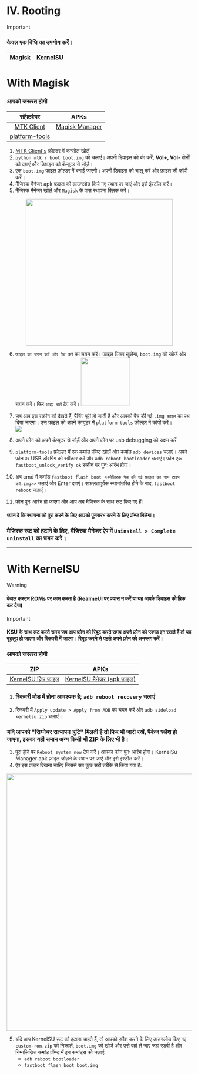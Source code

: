 # IV. Rooting

> [!IMPORTANT]
>
> ### केवल एक विधि का उपयोग करें।
>
> | [Magisk](#with-magisk) | [KernelSU](#with-kernelsu) |
> | :--------------------: | :------------------------: |

# With Magisk
### आपको जरूरत होगी

| सॉफ़्टवेयर | APKs |
| :------: | :--: |
| [MTK Client](https://github.com/bkerler/mtkclient/archive/refs/heads/main.zip) | [Magisk Manager](https://github.com/topjohnwu/Magisk/releases/tag/v27.0) |
| [platform-tools](https://dl.google.com/android/repository/platform-tools-latest-windows.zip) | |

1. [MTK Client's](https://github.com/bkerler/mtkclient/archive/refs/heads/main.zip) फ़ोल्डर में कन्सोल खोलें
2. `python mtk r boot boot.img` को चलाएं। अपनी डिवाइस को बंद करें, **Vol+, Vol-** दोनों को दबाएं और डिवाइस को कंप्यूटर से जोड़ें।
3. एक `boot.img` फ़ाइल फ़ोल्डर में बनाई जाएगी। अपनी डिवाइस को चालू करें और फ़ाइल की कॉपी करें।
4. मैजिस्क मैनेजर apk फ़ाइल को डाउनलोड किये गए स्थान पर जाएं और इसे इंस्टॉल करें।
5. मैजिस्क मैनेजर खोलें और `Magisk` के पास स्थापना क्लिक करें।
<p align="center"><img src="https://i.imgur.com/CAbHxPv.png" width=400></p>

6. `फ़ाइल का चयन करें और पैच करें` का चयन करें। फ़ाइल पिकर खुलेगा, `boot.img` को खोजें और चयन करें। फिर `आइए चलें` टैप करें।
<img src="https://i.imgur.com/4m7CJfB.png" height=131.830985915></p>

7. जब आप इस स्क्रीन को देखते हैं, पैचिंग पूरी हो जाती है और आपको पैच की गई `.img फ़ाइल` का पथ दिया जाएगा। उस फ़ाइल को अपने कंप्यूटर में `platform-tools` फ़ोल्डर में कॉपी करें।  
   ![](https://i.imgur.com/D9qyjbGm.png)

8. अपने फ़ोन को अपने कंप्यूटर से जोड़ें और अपने फ़ोन पर usb debugging को सक्षम करें 
9. `platform-tools` फ़ोल्डर में एक कमांड प्रॉम्प्ट खोलें और कमांड `adb devices` चलाएं। अपने फ़ोन पर USB डीबगिंग को स्वीकार करें और `adb reboot bootloader` चलाएं। फ़ोन एक `fastboot_unlock_verify ok` स्क्रीन पर पुनः आरंभ होगा।
10. अब cmd में कमांड `fastboot flash boot <<मैजिस्क पैच की गई फ़ाइल का नाम टाइप करें.img>>` चलाएं और Enter दबाएं। सफलतापूर्वक स्थानांतरित होने के बाद, `fastboot reboot` चलाएं।
11. फ़ोन पुनः आरंभ हो जाएगा और आप अब मैजिस्क के साथ रूट किए गए हैं!
#### ध्यान दें कि स्थापना को पूरा करने के लिए आपको पुनरारंभ करने के लिए प्रॉम्प्ट मिलेगा।

### मैजिस्क रूट को हटाने के लिए, मैजिस्क मैनेजर ऐप में `Uninstall > Complete uninstall` का चयन करें।
 * * * * * * * * * * * * * * * * * * * * * * * * * * * * * * * * * * * * * * * * * * * * * * * *
# With KernelSU
> [!WARNING]
> #### केवल कस्टम ROMs पर काम करता है (RealmeUI पर प्रयास न करें या यह आपके डिवाइस को ब्रिक कर देगा)

> [!IMPORTANT]
> #### KSU के साथ रूट करते समय जब आप फ़ोन को रिबूट करते समय अपने फ़ोन को प्लगड इन रखते हैं तो यह बूटलूप हो जाएगा और रिकवरी में जाएगा। रिबूट करने से पहले अपने फ़ोन को अनप्लग करें।

### आपको जरूरत होगी

| ZIP | APKs |
| :-: | :--: |
| [KernelSU ज़िप फ़ाइल](https://drive.google.com/file/d/1UUQe_5XH-9IBiz-SNp6I4fSyE1QQgtw4/view?usp=sharing) | [KernelSU मैनेजर (apk फ़ाइल)](https://github.com/tiann/KernelSU/releases/download/v0.7.6/KernelSU_v0.7.6_11458-release.apk) |

1.  ### रिकवरी मोड में होना आवश्यक है; `adb reboot recovery` चलाएं
2.  रिकवरी में `Apply update > Apply from ADB` का चयन करें और `adb sideload kernelsu.zip` चलाएं।

### यदि आपको "सिग्नेचर सत्यापन त्रुटि" मिलती है तो फिर भी जारी रखें, पैकेज फ्लैश हो जाएगा, इसका यही समान अन्य किसी भी ZIP के लिए भी है।

3. पूरा होने पर `Reboot system now` टैप करें। आपका फोन पुनः आरंभ होगा। KernelSu Manager apk फ़ाइल जोड़ने के स्थान पर जाएं और इसे इंस्टॉल करें।
4. ऐप इस प्रकार दिखना चाहिए जिससे सब कुछ सही तरीके से किया गया है:
<p align="center"><img src="https://i.imgur.com/XhOFSXP.png" height="700"></p>

5. यदि आप KernelSU रूट को हटाना चाहते हैं, तो आपको फ़्लैश करने के लिए डाउनलोड किए गए `custom-rom.zip` को निकालें, `boot.img` को खोजें और उसे वहां ले जाएं जहां एडबी है और निम्नलिखित कमांड प्रॉम्प्ट में इन कमांड्स को चलाएं:
   - `adb reboot bootloader`
   - `fastboot flash boot boot.img`